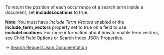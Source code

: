 To return the position of each occurrence of a search term inside a document, set **includeLocations** to true.

**Note**: You must have *Include Term Vectors* enabled or the **include_term_vectors** property set to true on a field to use **includeLocations**. For more information about how to enable term vectors, see Child Field Options or Search Index JSON Properties.

→ [Search Request Json Documentation](https://docs.couchbase.com/server/current/search/search-request-params.html)